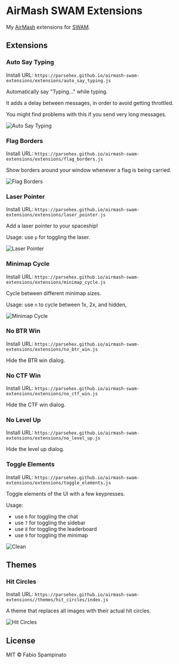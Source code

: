 # AirMash SWAM Extensions

My [AirMash](https://airma.sh) extensions for [SWAM](https://github.com/Molesmalo/StarWarsMod4AirMash).

## Extensions

### Auto Say Typing

Install URL: `https://parsehex.github.io/airmash-swam-extensions/extensions/auto_say_typing.js`

Automatically say "Typing..." while typing.

It adds a delay between messages, in order to avoid getting throttled.

You might find problems with this if you send very long messages.

![Auto Say Typing](https://parsehex.github.io/airmash-swam-extensions/resources/typing.png)

### Flag Borders

Install URL: `https://parsehex.github.io/airmash-swam-extensions/extensions/flag_borders.js`

Show borders around your window whenever a flag is being carried.

![Flag Borders](https://parsehex.github.io/airmash-swam-extensions/resources/flag_borders.png)

### Laser Pointer

Install URL: `https://parsehex.github.io/airmash-swam-extensions/extensions/laser_pointer.js`

Add a laser pointer to your spaceship!

Usage: use `p` for toggling the laser.

![Laser Pointer](https://raw.githubusercontent.com/fabiospampinato/airmash-swam-extensions/master/resources/laser_pointer.gif)

### Minimap Cycle

Install URL: `https://parsehex.github.io/airmash-swam-extensions/extensions/minimap_cycle.js`

Cycle between different minimap sizes.

Usage: use `n` to cycle between 1x, 2x, and hidden,

![Minimap Cycle](https://raw.githubusercontent.com/fabiospampinato/airmash-swam-extensions/master/resources/minimap_cycle.gif)

### No BTR Win

Install URL: `https://parsehex.github.io/airmash-swam-extensions/extensions/no_btr_win.js`

Hide the BTR win dialog.

### No CTF Win

Install URL: `https://parsehex.github.io/airmash-swam-extensions/extensions/no_ctf_win.js`

Hide the CTF win dialog.

### No Level Up

Install URL: `https://parsehex.github.io/airmash-swam-extensions/extensions/no_level_up.js`

Hide the level up dialog.

### Toggle Elements

Install URL: `https://parsehex.github.io/airmash-swam-extensions/extensions/toggle_elements.js`

Toggle elements of the UI with a few keypresses.

Usage:
  - use `6` for toggling the chat
  - use `7` for toggling the sidebar
  - use `8` for toggling the leaderboard
  - use `9` for toggling the minimap

![Clean](https://raw.githubusercontent.com/fabiospampinato/airmash-swam-extensions/master/resources/clean.png)

## Themes

### Hit Circles

Install URL: `https://parsehex.github.io/airmash-swam-extensions//themes/hit_circles/index.js`

A theme that replaces all images with their actual hit circles.

![Hit Circles](https://raw.githubusercontent.com/fabiospampinato/airmash-swam-extensions/master/resources/hit_circles.gif)

## License

MIT © Fabio Spampinato
